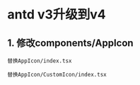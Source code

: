 # antd v3升级到v4

## 1. 修改components/AppIcon
```
替换AppIcon/index.tsx

替换AppIcon/CustomIcon/index.tsx
```
